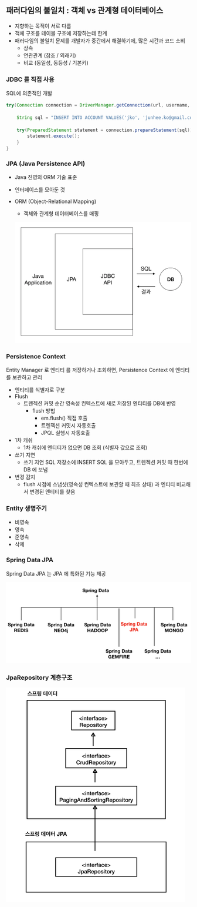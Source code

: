 ## 패러다임의 불일치 : 객체 vs 관계형 데이터베이스 

- 지향하는 목적이 서로 다름
- 객체 구조를 테이블 구조에 저장하는데 한계
- 패러다임의 불일치 문제를 개발자가 중간에서 해결하기에, 많은 시간과 코드 소비
  - 상속
  - 연관관계 (참조 / 외래키)
  - 비교 (동일성, 동등성 / 기본키)

### JDBC 를 직접 사용

SQL에 의존적인 개발

```java
try(Connection connection = DriverManager.getConnection(url, username, password)){
    
    String sql = "INSERT INTO ACCOUNT VALUES('jko', 'junhee.ko@gmail.com');";
    
    try(PreparedStatement statement = connection.prepareStatement(sql)){
        statement.execute();
    }
}
```

### JPA (Java Persistence API)

- Java 진영의 ORM 기술 표준

- 인터페이스를 모아둔 것

- ORM (Object-Relational Mapping)

  - 객체와 관계형 데이터베이스를 매핑

  ![](./img/1.png)

### Persistence Context

Entity Manager 로 엔티티 를 저장하거나 조회하면, Persistence Context 에 엔티티를 보관하고 관리

- 엔티티를 식별자로 구분
- Flush
  - 트렌젝션 커밋 순간 영속성 컨텍스트에 새로 저장된 엔티티를 DB에 반영
    - flush 방법
      - em.flush() 직접 호출
      - 트렌젝션 커밋시 자동호출
      - JPQL 실행시 자동호출
- 1차 캐쉬
  - 1차 캐쉬에 엔티티가 없으면 DB 조회 (식별자 값으로 조회)
- 쓰기 지연
  - 쓰기 지연 SQL 저장소에 INSERT SQL 을 모아두고, 트렌젝션 커밋 때 한번에 DB 에 보냄
- 변경 감지
  - flush 시점에 스냅샷(영속성 컨텍스트에 보관할 때 최초 상태) 과 엔티티 비교해서 변경된 엔티티를 찾음

### Entity 생명주기

- 비영속
- 영속
- 준영속
- 삭제

### Spring Data JPA

Spring Data JPA 는 JPA 에 특화된 기능 제공

![](./img/2.png)

### JpaRepository 계층구조

![](./img/3.png)
